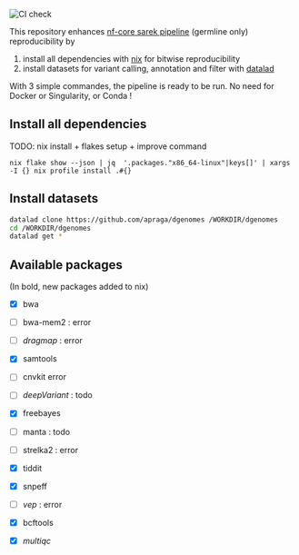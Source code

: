 ![CI check](https://github.com/apraga/reproducible-sarek-germline/actions/workflows/nix-flake.yml/badge.svg)

This repository enhances [nf-core sarek pipeline](https://nf-co.re/sarek/3.4.2/) (germline only) reproducibility by 
1. install all dependencies with [nix](https://nixos.org/) for bitwise reproducibility
2. install datasets for variant calling, annotation and filter with [datalad](https://www.datalad.org/)

With 3 simple commandes, the pipeline is ready to be run. No need for Docker or Singularity, or Conda !

## Install all dependencies

TODO: nix install + flakes setup + improve command
```
nix flake show --json | jq  '.packages."x86_64-linux"|keys[]' | xargs -I {} nix profile install .#{}
```

## Install datasets

``` bash
datalad clone https://github.com/apraga/dgenomes /WORKDIR/dgenomes
cd /WORKDIR/dgenomes
datalad get *
```

## Available packages

(In bold, new packages added to nix)

- [x] bwa 
- [ ] bwa-mem2 : error
- [ ] *dragmap* : error
- [x] samtools 
- [ ] cnvkit error
- [ ] *deepVariant* : todo
- [x] freebayes 
- [ ] manta : todo
- [ ] strelka2 : error
- [x] tiddit 
- [x] snpeff 
- [ ] *vep* : error
- [x] bcftools 
- [x] *multiqc*
 
